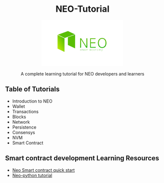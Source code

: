 <div align="center">  
<h1>NEO-Tutorial</h1>
<img src="neo-rebranding.png" alt="NEO-Tutorial" height="150">
<p>A complete learning tutorial for NEO developers and learners</p>
</div>

## Table of Tutorials
- Introduction to NEO
- Wallet
- Transactions 
- Blocks
- Network 
- Persistence
- Consensys
- NVM
- Smart Contract
        
## Smart contract development Learning Resources
- [Neo Smart contract quick start](neo_docs_SmartContract_QuickStart)
- [Neo-python tutorial](neo_docs_neopython_tutorial)

